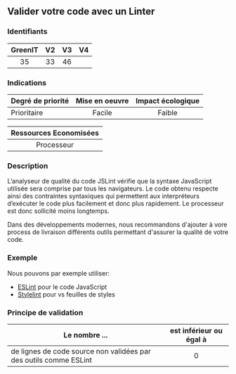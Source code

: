 ## Valider votre code avec un Linter

### Identifiants

| GreenIT |  V2  |  V3  |  V4  |
|:-------:|:----:|:----:|:----:|
|   35   | 33  | 46  |      |

### Indications

| Degré de priorité |      Mise en oeuvre       |  Impact écologique    | 
|-------------------|:-------------------------:|:---------------------:|
| Prioritaire       |  Facile                   | Faible                | 


|Ressources Economisées                                      |
|:----------------------------------------------------------:|
|  Processeur |

### Description

L’analyseur de qualité du code JSLint vérifie que la syntaxe JavaScript utilisée sera comprise par tous les navigateurs. 
Le code obtenu respecte ainsi des contraintes syntaxiques qui permettent aux interpréteurs d’exécuter le code plus facilement et donc plus rapidement. Le processeur est donc sollicité moins longtemps.

Dans des développements modernes, nous recommandons d'ajouter à vore process de livraison différents outils permettant 
d'assurer la qualité de votre code. 

### Exemple

Nous pouvons par exemple utiliser: 
* [ESLint](https://eslint.org/) pour le code JavaScript
* [Stylelint](https://stylelint.io/) pour vs feuilles de styles

### Principe de validation

| Le nombre ...     | est inférieur ou égal à   |  
|-------------------|:-------------------------:|
| de lignes de code source non validées par des outils comme ESLint  | 0  |
